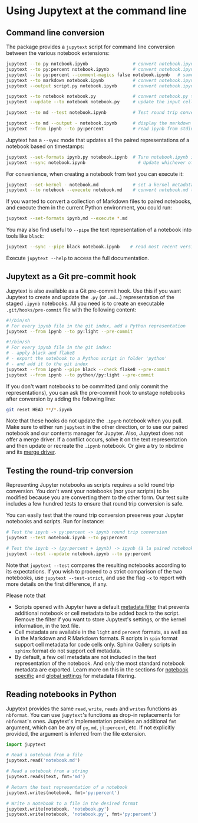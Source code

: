 # Using Jupytext at the command line

## Command line conversion

The package provides a `jupytext` script for command line conversion between the various notebook extensions:

```bash
jupytext --to py notebook.ipynb                 # convert notebook.ipynb to a .py file
jupytext --to py:percent notebook.ipynb         # convert notebook.ipynb to a .py file in the double percent format
jupytext --to py:percent --comment-magics false notebook.ipynb   # same as above + do not comment magic commands
jupytext --to markdown notebook.ipynb           # convert notebook.ipynb to a .md file
jupytext --output script.py notebook.ipynb      # convert notebook.ipynb to a script.py file

jupytext --to notebook notebook.py              # convert notebook.py to an .ipynb file with no outputs
jupytext --update --to notebook notebook.py     # update the input cells in the .ipynb file and preserve outputs and metadata

jupytext --to md --test notebook.ipynb          # Test round trip conversion

jupytext --to md --output - notebook.ipynb      # display the markdown version on screen
jupytext --from ipynb --to py:percent           # read ipynb from stdin and write double percent script on stdout
```

Jupytext has a `--sync` mode that updates all the paired representations of a notebook based on timestamps: 
```bash
jupytext --set-formats ipynb,py notebook.ipynb  # Turn notebook.ipynb into a paired ipynb/py notebook
jupytext --sync notebook.ipynb                    # Update whichever of notebook.ipynb/notebook.py is outdated
```

For convenience, when creating a notebook from text you can execute it:
```bash
jupytext --set-kernel - notebook.md             # set a kernel metadata on the given notebook that points to the current python executable 
jupytext --to notebook --execute notebook.md    # convert notebook.md to an .ipynb file and run it 
```

If you wanted to convert a collection of Markdown files to paired notebooks, and execute them in the current Python environment, you could run:
```bash
jupytext --set-formats ipynb,md --execute *.md 
```

You may also find useful to `--pipe` the text representation of a notebook into tools like `black`:
```bash
jupytext --sync --pipe black notebook.ipynb    # read most recent version of notebook, reformat with black, save
```


Execute `jupytext --help` to access the full documentation.

## Jupytext as a Git pre-commit hook

Jupytext is also available as a Git pre-commit hook. Use this if you want Jupytext to create and update the `.py` (or `.md`...) representation of the staged `.ipynb` notebooks. All you need is to create an executable `.git/hooks/pre-commit` file with the following content:
```bash
#!/bin/sh
# For every ipynb file in the git index, add a Python representation
jupytext --from ipynb --to py:light --pre-commit
```

```bash
#!/bin/sh
# For every ipynb file in the git index:
# - apply black and flake8
# - export the notebook to a Python script in folder 'python'
# - and add it to the git index
jupytext --from ipynb --pipe black --check flake8 --pre-commit
jupytext --from ipynb --to python//py:light --pre-commit
```

If you don't want notebooks to be committed (and only commit the representations), you can ask the pre-commit hook to unstage notebooks after conversion by adding the following line:
```bash
git reset HEAD **/*.ipynb
```
Note that these hooks do not update the `.ipynb` notebook when you pull. Make sure to either run `jupytext` in the other direction, or to use our paired notebook and our contents manager for Jupyter. Also, Jupytext does not offer a merge driver. If a conflict occurs, solve it on the text representation and then update or recreate the `.ipynb` notebook. Or give a try to nbdime and its [merge driver](https://nbdime.readthedocs.io/en/stable/vcs.html#merge-driver).

## Testing the round-trip conversion

Representing Jupyter notebooks as scripts requires a solid round trip conversion. You don't want your notebooks (nor your scripts) to be modified because you are converting them to the other form. Our test suite includes a few hundred tests to ensure that round trip conversion is safe.

You can easily test that the round trip conversion preserves your Jupyter notebooks and scripts. Run for instance:
```bash
# Test the ipynb -> py:percent -> ipynb round trip conversion
jupytext --test notebook.ipynb --to py:percent

# Test the ipynb -> (py:percent + ipynb) -> ipynb (à la paired notebook) conversion
jupytext --test --update notebook.ipynb --to py:percent
```

Note that `jupytext --test` compares the resulting notebooks according to its expectations. If you wish to proceed to a strict comparison of the two notebooks, use `jupytext --test-strict`, and use the flag `-x` to report with more details on the first difference, if any.

Please note that
- Scripts opened with Jupyter have a default [metadata filter](using-server.html#metadata-filtering) that prevents additional notebook or cell
metadata to be added back to the script. Remove the filter if you want to store Jupytext's settings, or the kernel information, in the text file.
- Cell metadata are available in the `light` and `percent` formats, as well as in the Markdown and R Markdown formats. R scripts in `spin` format support cell metadata for code cells only. Sphinx Gallery scripts in `sphinx` format do not support cell metadata.
- By default, a few cell metadata are not included in the text representation of the notebook. And only the most standard notebook metadata are exported. Learn more on this in the sections for [notebook specific](using-server.html#per-notebook-configuration) and [global settings](using-server.html#metadata-filtering) for metadata filtering.

## Reading notebooks in Python

Jupytext provides the same `read`, `write`, `reads` and `writes` functions as `nbformat`. You can use `jupytext`'s functions as drop-in replacements for `nbformat`'s ones. Jupytext's implementation provides an additional `fmt` argument, which can be any of `py`, `md`, `jl:percent`, etc. If not explicitly provided, the argument is inferred from the file extension.

```python
import jupytext

# Read a notebook from a file 
jupytext.read('notebook.md')

# Read a notebook from a string
jupytext.reads(text, fmt='md')

# Return the text representation of a notebook
jupytext.writes(notebook, fmt='py:percent')

# Write a notebook to a file in the desired format
jupytext.write(notebook, 'notebook.py')
jupytext.write(notebook, 'notebook.py', fmt='py:percent')
```
